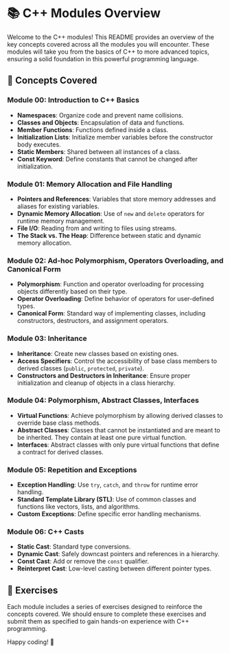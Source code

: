 # 📚 C++ Modules Overview

Welcome to the C++ modules! This README provides an overview of the key concepts covered across all the modules you will encounter. These modules will take you from the basics of C++ to more advanced topics, ensuring a solid foundation in this powerful programming language.

## 🚀 Concepts Covered

### Module 00: Introduction to C++ Basics
- **Namespaces**: Organize code and prevent name collisions.
- **Classes and Objects**: Encapsulation of data and functions.
- **Member Functions**: Functions defined inside a class.
- **Initialization Lists**: Initialize member variables before the constructor body executes.
- **Static Members**: Shared between all instances of a class.
- **Const Keyword**: Define constants that cannot be changed after initialization.

### Module 01: Memory Allocation and File Handling
- **Pointers and References**: Variables that store memory addresses and aliases for existing variables.
- **Dynamic Memory Allocation**: Use of `new` and `delete` operators for runtime memory management.
- **File I/O**: Reading from and writing to files using streams.
- **The Stack vs. The Heap**: Difference between static and dynamic memory allocation.

### Module 02: Ad-hoc Polymorphism, Operators Overloading, and Canonical Form
- **Polymorphism**: Function and operator overloading for processing objects differently based on their type.
- **Operator Overloading**: Define behavior of operators for user-defined types.
- **Canonical Form**: Standard way of implementing classes, including constructors, destructors, and assignment operators.

### Module 03: Inheritance
- **Inheritance**: Create new classes based on existing ones.
- **Access Specifiers**: Control the accessibility of base class members to derived classes (`public`, `protected`, `private`).
- **Constructors and Destructors in Inheritance**: Ensure proper initialization and cleanup of objects in a class hierarchy.

### Module 04: Polymorphism, Abstract Classes, Interfaces
- **Virtual Functions**: Achieve polymorphism by allowing derived classes to override base class methods.
- **Abstract Classes**: Classes that cannot be instantiated and are meant to be inherited. They contain at least one pure virtual function.
- **Interfaces**: Abstract classes with only pure virtual functions that define a contract for derived classes.

### Module 05: Repetition and Exceptions
- **Exception Handling**: Use `try`, `catch`, and `throw` for runtime error handling.
- **Standard Template Library (STL)**: Use of common classes and functions like vectors, lists, and algorithms.
- **Custom Exceptions**: Define specific error handling mechanisms.

### Module 06: C++ Casts
- **Static Cast**: Standard type conversions.
- **Dynamic Cast**: Safely downcast pointers and references in a hierarchy.
- **Const Cast**: Add or remove the `const` qualifier.
- **Reinterpret Cast**: Low-level casting between different pointer types.

## 📂 Exercises
Each module includes a series of exercises designed to reinforce the concepts covered. We should ensure to complete these exercises and submit them as specified to gain hands-on experience with C++ programming.

Happy coding! 🚀
